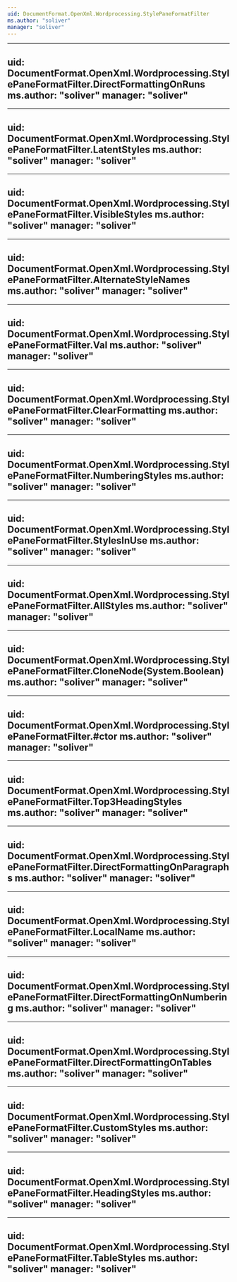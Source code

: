 ```yaml
---
uid: DocumentFormat.OpenXml.Wordprocessing.StylePaneFormatFilter
ms.author: "soliver"
manager: "soliver"
---
```


---
uid: DocumentFormat.OpenXml.Wordprocessing.StylePaneFormatFilter.DirectFormattingOnRuns
ms.author: "soliver"
manager: "soliver"
---

---
uid: DocumentFormat.OpenXml.Wordprocessing.StylePaneFormatFilter.LatentStyles
ms.author: "soliver"
manager: "soliver"
---

---
uid: DocumentFormat.OpenXml.Wordprocessing.StylePaneFormatFilter.VisibleStyles
ms.author: "soliver"
manager: "soliver"
---

---
uid: DocumentFormat.OpenXml.Wordprocessing.StylePaneFormatFilter.AlternateStyleNames
ms.author: "soliver"
manager: "soliver"
---

---
uid: DocumentFormat.OpenXml.Wordprocessing.StylePaneFormatFilter.Val
ms.author: "soliver"
manager: "soliver"
---

---
uid: DocumentFormat.OpenXml.Wordprocessing.StylePaneFormatFilter.ClearFormatting
ms.author: "soliver"
manager: "soliver"
---

---
uid: DocumentFormat.OpenXml.Wordprocessing.StylePaneFormatFilter.NumberingStyles
ms.author: "soliver"
manager: "soliver"
---

---
uid: DocumentFormat.OpenXml.Wordprocessing.StylePaneFormatFilter.StylesInUse
ms.author: "soliver"
manager: "soliver"
---

---
uid: DocumentFormat.OpenXml.Wordprocessing.StylePaneFormatFilter.AllStyles
ms.author: "soliver"
manager: "soliver"
---

---
uid: DocumentFormat.OpenXml.Wordprocessing.StylePaneFormatFilter.CloneNode(System.Boolean)
ms.author: "soliver"
manager: "soliver"
---

---
uid: DocumentFormat.OpenXml.Wordprocessing.StylePaneFormatFilter.#ctor
ms.author: "soliver"
manager: "soliver"
---

---
uid: DocumentFormat.OpenXml.Wordprocessing.StylePaneFormatFilter.Top3HeadingStyles
ms.author: "soliver"
manager: "soliver"
---

---
uid: DocumentFormat.OpenXml.Wordprocessing.StylePaneFormatFilter.DirectFormattingOnParagraphs
ms.author: "soliver"
manager: "soliver"
---

---
uid: DocumentFormat.OpenXml.Wordprocessing.StylePaneFormatFilter.LocalName
ms.author: "soliver"
manager: "soliver"
---

---
uid: DocumentFormat.OpenXml.Wordprocessing.StylePaneFormatFilter.DirectFormattingOnNumbering
ms.author: "soliver"
manager: "soliver"
---

---
uid: DocumentFormat.OpenXml.Wordprocessing.StylePaneFormatFilter.DirectFormattingOnTables
ms.author: "soliver"
manager: "soliver"
---

---
uid: DocumentFormat.OpenXml.Wordprocessing.StylePaneFormatFilter.CustomStyles
ms.author: "soliver"
manager: "soliver"
---

---
uid: DocumentFormat.OpenXml.Wordprocessing.StylePaneFormatFilter.HeadingStyles
ms.author: "soliver"
manager: "soliver"
---

---
uid: DocumentFormat.OpenXml.Wordprocessing.StylePaneFormatFilter.TableStyles
ms.author: "soliver"
manager: "soliver"
---
